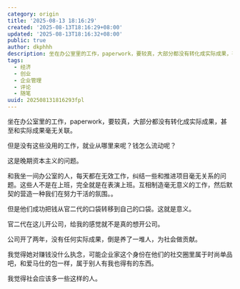 ```yaml
---
category: origin
title: '2025-08-13 18:16:29'
created: '2025-08-13T18:16:29+08:00'
updated: '2025-08-13T18:16:32+08:00'
public: true
author: dkphhh
description: 坐在办公室里的工作，paperwork，要较真，大部分都没有转化成实际成果，甚至和实际成果毫无关联……
tags:
  - 经济
  - 创业
  - 企业管理
  - 评论
  - 随笔
uuid: 202508131816293fpl
---
```


坐在办公室里的工作，paperwork，要较真，大部分都没有转化成实际成果，甚至和实际成果毫无关联。

但是没有这些没用的工作，就业从哪里来呢？钱怎么流动呢？

这是晚期资本主义的问题。

和我坐一间办公室的人，每天都在无效工作，纠结一些和推进项目毫无关系的问题。这些人不是在上班，完全就是在表演上班。互相制造毫无意义的工作，然后默契的营造一种我们在努力干活的氛围。。

但是他们成功把钱从官二代的口袋转移到自己的口袋。这就是意义。

官二代在这儿开公司，给我的感觉就不是真的想开公司。

公司开了两年，没有任何实际成果，倒是养了一堆人，为社会做贡献。

我觉得她对赚钱没什么执念，可能企业家这个身份在他们的社交圈里属于时尚单品吧，和爱马仕的包一样，属于别人有我也得有的东西。

我觉得社会应该多一些这样的人。
